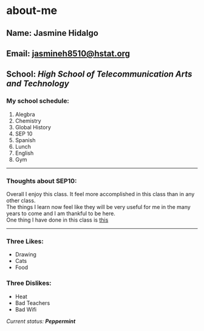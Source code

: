 # about-me

## Name: Jasmine Hidalgo
## Email: jasmineh8510@hstat.org
## School: _High School of Telecommunication Arts and Technology_

### My school schedule:
<ol>
    <li>Alegbra</li>
    <li>Chemistry</li>
    <li>Global History</li>
    <li>SEP 10</li>
    <li>Spanish</li>
    <li>Lunch</li>
    <li>English</li>
    <li>Gym</li>
</ol>

---

### Thoughts about SEP10:
 Overall I enjoy this class. It feel more accomplished in this class than in any other class.  
 The things I learn now feel like they will be very useful for me in the many years to come and I am thankful to be here.  
 One thing I have done in this class is [this](https://replit.com/@jasmine8510/avd-fundamentals#index.html)
 
---
 
### Three Likes:
<ul>
    <li>Drawing</li>
    <li>Cats</li>
    <li>Food</li>
</ul>

### Three Dislikes:
<ul>
    <li>Heat</li>
    <li>Bad Teachers</li>
    <li>Bad Wifi</li>
</ul>

 _Current status: **Peppermint**_